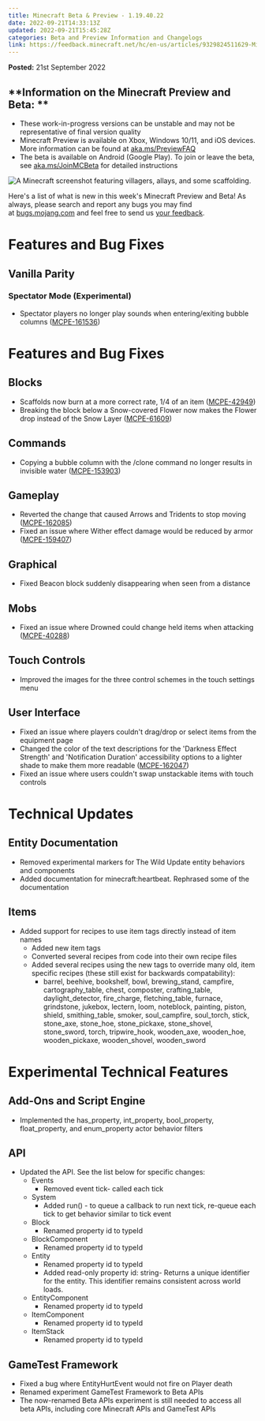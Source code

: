```yaml
---
title: Minecraft Beta & Preview - 1.19.40.22
date: 2022-09-21T14:33:13Z
updated: 2022-09-21T15:45:28Z
categories: Beta and Preview Information and Changelogs
link: https://feedback.minecraft.net/hc/en-us/articles/9329824511629-Minecraft-Beta-Preview-1-19-40-22
---
```


**Posted:** 21st September 2022

## **Information on the Minecraft Preview and Beta: **

- These work-in-progress versions can be unstable and may not be representative of final version quality
- Minecraft Preview is available on Xbox, Windows 10/11, and iOS devices. More information can be found at [aka.ms/PreviewFAQ](http://aka.ms/PreviewFAQ)
- The beta is available on Android (Google Play). To join or leave the beta, see [aka.ms/JoinMCBeta](https://aka.ms/JoinMCBeta) for detailed instructions

![A Minecraft screenshot featuring villagers, allays, and some scaffolding.](https://feedback.minecraft.net/hc/article_attachments/9329732420877/R19U4_3_16x9.jpg)

Here's a list of what is new in this week's Minecraft Preview and Beta! As always, please search and report any bugs you may find at [bugs.mojang.com](https://bugs.mojang.com/) and feel free to send us [your feedback](https://aka.ms/MinecraftBetaFeedback).

# **Features and Bug Fixes**

## **Vanilla Parity**

### **Spectator Mode (Experimental)**

- Spectator players no longer play sounds when entering/exiting bubble columns ([MCPE-161536](https://bugs.mojang.com/browse/MCPE-161536))

# **Features and Bug Fixes**

## **Blocks**

- Scaffolds now burn at a more correct rate, 1/4 of an item ([MCPE-42949](https://bugs.mojang.com/browse/MCPE-42949))
- Breaking the block below a Snow-covered Flower now makes the Flower drop instead of the Snow Layer ([MCPE-61609](https://bugs.mojang.com/browse/MCPE-61609))

## **Commands**

- Copying a bubble column with the /clone command no longer results in invisible water ([MCPE-153903](https://bugs.mojang.com/browse/MCPE-153903))

## **Gameplay**

- Reverted the change that caused Arrows and Tridents to stop moving ([MCPE-162085](https://bugs.mojang.com/browse/MCPE-162085))
- Fixed an issue where Wither effect damage would be reduced by armor ([MCPE-159407](https://bugs.mojang.com/browse/MCPE-159407))

## **Graphical**

- Fixed Beacon block suddenly disappearing when seen from a distance

## **Mobs**

- Fixed an issue where Drowned could change held items when attacking ([MCPE-40288](https://bugs.mojang.com/browse/MCPE-40288))

## **Touch Controls**

- Improved the images for the three control schemes in the touch settings menu

## **User Interface**

- Fixed an issue where players couldn't drag/drop or select items from the equipment page
- Changed the color of the text descriptions for the 'Darkness Effect Strength' and 'Notification Duration' accessibility options to a lighter shade to make them more readable ([MCPE-162047](https://bugs.mojang.com/browse/MCPE-162047))
- Fixed an issue where users couldn't swap unstackable items with touch controls

# **Technical Updates**

## **Entity Documentation**

- Removed experimental markers for The Wild Update entity behaviors and components
- Added documentation for minecraft:heartbeat. Rephrased some of the documentation

## **Items**

- Added support for recipes to use item tags directly instead of item names
  - Added new item tags
  - Converted several recipes from code into their own recipe files
  - Added several recipes using the new tags to override many old, item specific recipes (these still exist for backwards compatability):
    - barrel, beehive, bookshelf, bowl, brewing_stand, campfire, cartography_table, chest, composter, crafting_table, daylight_detector, fire_charge, fletching_table, furnace, grindstone, jukebox, lectern, loom, noteblock, painting, piston, shield, smithing_table, smoker, soul_campfire, soul_torch, stick, stone_axe, stone_hoe, stone_pickaxe, stone_shovel, stone_sword, torch, tripwire_hook, wooden_axe, wooden_hoe, wooden_pickaxe, wooden_shovel, wooden_sword

# **Experimental Technical Features**

## **Add-Ons and Script Engine**

- Implemented the has_property, int_property, bool_property, float_property, and enum_property actor behavior filters

## **API**

- Updated the API. See the list below for specific changes:
  - Events
    - Removed event tick- called each tick
  - System
    - Added run() - to queue a callback to run next tick, re-queue each tick to get behavior similar to tick event
  - Block
    - Renamed property id to typeId
  - BlockComponent
    - Renamed property id to typeId
  - Entity
    - Renamed property id to typeId
    - Added read-only property id: string- Returns a unique identifier for the entity. This identifier remains consistent across world loads.
  - EntityComponent
    - Renamed property id to typeId
  - ItemComponent
    - Renamed property id to typeId
  - ItemStack
    - Renamed property id to typeId

## **GameTest Framework**

- Fixed a bug where EntityHurtEvent would not fire on Player death
- Renamed experiment GameTest Framework to Beta APIs
- The now-renamed Beta APIs experiment is still needed to access all beta APIs, including core Minecraft APIs and GameTest APIs
